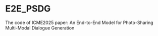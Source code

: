 # E2E_PSDG

The code of ICME2025 paper: An End-to-End Model for Photo-Sharing Multi-Modal Dialogue Generation
